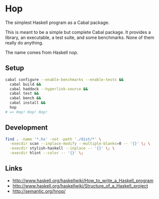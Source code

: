 # Hop

The simplest Haskell program as a Cabal package.

This is meant to be a simple but complete Cabal package. It provides a library,
an executable, a test suite, and some benchmarks. None of them really do
anything.

The name comes from *H*askell n*op*.

## Setup

``` sh
cabal configure --enable-benchmarks --enable-tests &&
  cabal build &&
  cabal haddock --hyperlink-source &&
  cabal test &&
  cabal bench &&
  cabal install &&
  hop
# => Hop! Hop! Hop!
```

## Development

``` sh
find . -name '*.hs' -not -path './dist/*' \
  -execdir scan --inplace-modify --multiple-blanks=0 -- '{}' \; \
  -execdir stylish-haskell --inplace -- '{}' \; \
  -execdir hlint --color -- '{}' \;
```

## Links

- <http://www.haskell.org/haskellwiki/How_to_write_a_Haskell_program>
- <http://www.haskell.org/haskellwiki/Structure_of_a_Haskell_project>
- <http://semantic.org/hnop/>
